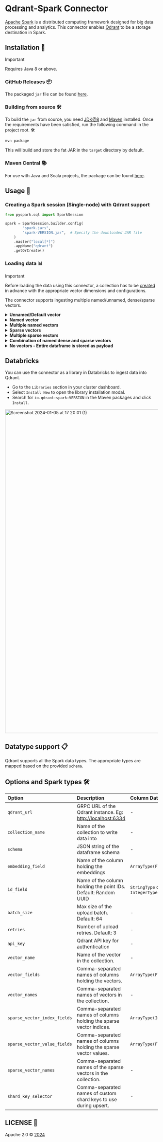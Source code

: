# Qdrant-Spark Connector

[Apache Spark](https://spark.apache.org/) is a distributed computing framework designed for big data processing and analytics. This connector enables [Qdrant](https://qdrant.tech/) to be a storage destination in Spark.

## Installation 🚀

> [!IMPORTANT]  
> Requires Java 8 or above.

### GitHub Releases 📦

The packaged `jar` file can be found [here](https://github.com/qdrant/qdrant-spark/releases).

### Building from source 🛠️

To build the `jar` from source, you need [JDK@8](https://www.azul.com/downloads/#zulu) and [Maven](https://maven.apache.org/) installed.
Once the requirements have been satisfied, run the following command in the project root. 🛠️

```bash
mvn package
```

This will build and store the fat JAR in the `target` directory by default.

### Maven Central 📚

For use with Java and Scala projects, the package can be found [here](https://central.sonatype.com/artifact/io.qdrant/spark).

## Usage 📝

### Creating a Spark session (Single-node) with Qdrant support

```python
from pyspark.sql import SparkSession

spark = SparkSession.builder.config(
        "spark.jars",
        "spark-VERSION.jar",  # Specify the downloaded JAR file
    )
    .master("local[*]")
    .appName("qdrant")
    .getOrCreate()
```

### Loading data 📊

> [!IMPORTANT]
> Before loading the data using this connector, a collection has to be [created](https://qdrant.tech/documentation/concepts/collections/#create-a-collection) in advance with the appropriate vector dimensions and configurations.

The connector supports ingesting multiple named/unnamed, dense/sparse vectors.

<details>
  <summary><b>Unnamed/Default vector</b></summary>

```python
  <pyspark.sql.DataFrame>
   .write
   .format("io.qdrant.spark.Qdrant")
   .option("qdrant_url", <QDRANT_GRPC_URL>)
   .option("collection_name", <QDRANT_COLLECTION_NAME>)
   .option("embedding_field", <EMBEDDING_FIELD_NAME>)  # Expected to be a field of type ArrayType(FloatType)
   .option("schema", <pyspark.sql.DataFrame>.schema.json())
   .mode("append")
   .save()
```

</details>

<details>
  <summary><b>Named vector</b></summary>

```python
  <pyspark.sql.DataFrame>
   .write
   .format("io.qdrant.spark.Qdrant")
   .option("qdrant_url", <QDRANT_GRPC_URL>)
   .option("collection_name", <QDRANT_COLLECTION_NAME>)
   .option("embedding_field", <EMBEDDING_FIELD_NAME>)  # Expected to be a field of type ArrayType(FloatType)
   .option("vector_name", <VECTOR_NAME>)
   .option("schema", <pyspark.sql.DataFrame>.schema.json())
   .mode("append")
   .save()
```

> #### NOTE
>
> The `embedding_field` and `vector_name` options are maintained for backward compatibility. It is recommended to use `vector_fields` and `vector_names` for named vectors as shown below.

</details>

<details>
  <summary><b>Multiple named vectors</b></summary>

```python
  <pyspark.sql.DataFrame>
   .write
   .format("io.qdrant.spark.Qdrant")
   .option("qdrant_url", "<QDRANT_GRPC_URL>")
   .option("collection_name", "<QDRANT_COLLECTION_NAME>")
   .option("vector_fields", "<COLUMN_NAME>,<ANOTHER_COLUMN_NAME>")
   .option("vector_names", "<VECTOR_NAME>,<ANOTHER_VECTOR_NAME>")
   .option("schema", <pyspark.sql.DataFrame>.schema.json())
   .mode("append")
   .save()
```

</details>

<details>
  <summary><b>Sparse vectors</b></summary>

```python
  <pyspark.sql.DataFrame>
   .write
   .format("io.qdrant.spark.Qdrant")
   .option("qdrant_url", "<QDRANT_GRPC_URL>")
   .option("collection_name", "<QDRANT_COLLECTION_NAME>")
   .option("sparse_vector_value_fields", "<COLUMN_NAME>")
   .option("sparse_vector_index_fields", "<COLUMN_NAME>")
   .option("sparse_vector_names", "<SPARSE_VECTOR_NAME>")
   .option("schema", <pyspark.sql.DataFrame>.schema.json())
   .mode("append")
   .save()
```

</details>

<details>
  <summary><b>Multiple sparse vectors</b></summary>

```python
  <pyspark.sql.DataFrame>
   .write
   .format("io.qdrant.spark.Qdrant")
   .option("qdrant_url", "<QDRANT_GRPC_URL>")
   .option("collection_name", "<QDRANT_COLLECTION_NAME>")
   .option("sparse_vector_value_fields", "<COLUMN_NAME>,<ANOTHER_COLUMN_NAME>")
   .option("sparse_vector_index_fields", "<COLUMN_NAME>,<ANOTHER_COLUMN_NAME>")
   .option("sparse_vector_names", "<SPARSE_VECTOR_NAME>,<ANOTHER_SPARSE_VECTOR_NAME>")
   .option("schema", <pyspark.sql.DataFrame>.schema.json())
   .mode("append")
   .save()
```

</details>

<details>
  <summary><b>Combination of named dense and sparse vectors</b></summary>

```python
  <pyspark.sql.DataFrame>
   .write
   .format("io.qdrant.spark.Qdrant")
   .option("qdrant_url", "<QDRANT_GRPC_URL>")
   .option("collection_name", "<QDRANT_COLLECTION_NAME>")
   .option("vector_fields", "<COLUMN_NAME>,<ANOTHER_COLUMN_NAME>")
   .option("vector_names", "<VECTOR_NAME>,<ANOTHER_VECTOR_NAME>")
   .option("sparse_vector_value_fields", "<COLUMN_NAME>,<ANOTHER_COLUMN_NAME>")
   .option("sparse_vector_index_fields", "<COLUMN_NAME>,<ANOTHER_COLUMN_NAME>")
   .option("sparse_vector_names", "<SPARSE_VECTOR_NAME>,<ANOTHER_SPARSE_VECTOR_NAME>")
   .option("schema", <pyspark.sql.DataFrame>.schema.json())
   .mode("append")
   .save()
```

</details>

<details>
  <summary><b>No vectors - Entire dataframe is stored as payload</b></summary>

```python
  <pyspark.sql.DataFrame>
   .write
   .format("io.qdrant.spark.Qdrant")
   .option("qdrant_url", "<QDRANT_GRPC_URL>")
   .option("collection_name", "<QDRANT_COLLECTION_NAME>")
   .option("schema", <pyspark.sql.DataFrame>.schema.json())
   .mode("append")
   .save()
```

</details>

## Databricks

You can use the connector as a library in Databricks to ingest data into Qdrant.

- Go to the `Libraries` section in your cluster dashboard.
- Select `Install New` to open the library installation modal.
- Search for `io.qdrant:spark:VERSION` in the Maven packages and click `Install`.

<img width="1064" alt="Screenshot 2024-01-05 at 17 20 01 (1)" src="https://github.com/qdrant/qdrant-spark/assets/46051506/d95773e0-c5c6-4ff2-bf50-8055bb08fd1b">

## Datatype support 📋

Qdrant supports all the Spark data types. The appropriate types are mapped based on the provided `schema`.

## Options and Spark types 🛠️

| Option                       | Description                                                         | Column DataType               | Required |
| :--------------------------- | :------------------------------------------------------------------ | :---------------------------- | :------- |
| `qdrant_url`                 | GRPC URL of the Qdrant instance. Eg: <http://localhost:6334>        | -                             | ✅       |
| `collection_name`            | Name of the collection to write data into                           | -                             | ✅       |
| `schema`                     | JSON string of the dataframe schema                                 | -                             | ✅       |
| `embedding_field`            | Name of the column holding the embeddings                           | `ArrayType(FloatType)`        | ❌       |
| `id_field`                   | Name of the column holding the point IDs. Default: Random UUID      | `StringType` or `IntegerType` | ❌       |
| `batch_size`                 | Max size of the upload batch. Default: 64                           | -                             | ❌       |
| `retries`                    | Number of upload retries. Default: 3                                | -                             | ❌       |
| `api_key`                    | Qdrant API key for authentication                                   | -                             | ❌       |
| `vector_name`                | Name of the vector in the collection.                               | -                             | ❌       |
| `vector_fields`              | Comma-separated names of columns holding the vectors.               | `ArrayType(FloatType)`        | ❌       |
| `vector_names`               | Comma-separated names of vectors in the collection.                 | -                             | ❌       |
| `sparse_vector_index_fields` | Comma-separated names of columns holding the sparse vector indices. | `ArrayType(IntegerType)`      | ❌       |
| `sparse_vector_value_fields` | Comma-separated names of columns holding the sparse vector values.  | `ArrayType(FloatType)`        | ❌       |
| `sparse_vector_names`        | Comma-separated names of the sparse vectors in the collection.      | -                             | ❌       |
| `shard_key_selector`         | Comma-separated names of custom shard keys to use during upsert.    | -                             | ❌       |

## LICENSE 📜

Apache 2.0 © [2024](https://github.com/qdrant/qdrant-spark/blob/master/LICENSE)
